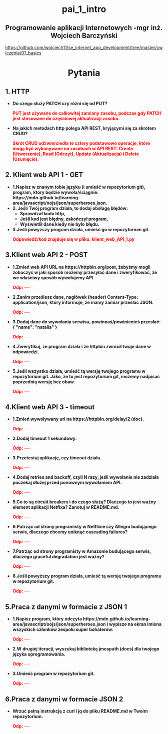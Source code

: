 <body>

 <h1><center>pai_1_intro</center></h1>

<h2><center>Programowanie aplikacji Internetowych -mgr inż. Wojciech Barczyński</center></h2>

<href>https://github.com/wojciech11/se_internet_app_development/tree/master/cwiczenia/01_basics</href>

<h1><b><center>Pytania</center></b></h1>

<h2>1. HTTP</h2>
<ul>
<li><b>Do czego służy PATCH czy różni się od PUT?</b>
<p style ="color:red"><b>PUT jest używane do całkowitej zamiany zasobu, podczas gdy PATCH jest stosowane do częściowej aktualizacji zasobu.</b></p>
<li><b>Na jakich metodach http polega API REST, kryjącymi się za skrótem CRUD?</b>
<p style ="color:red"><b>Skrót CRUD odzwierciedla te cztery podstawowe operacje, które mogą być wykonywane na zasobach w API REST: Create (Utworzenie), Read (Odczyt), Update (Aktualizacja) i Delete (Usunięcie). </b></p>
</ul>

<h2>2. Klient web API 1 - GET</h2>
<ul>
<li><b>1.Napisz w znanym tobie języku (i umieść w repozytorium git), program, który będzie wywoła/ściągnie: https://mdn.github.io/learning-area/javascript/oojs/json/superheroes.json.</b>

<li><b>2. Jeśli Twój program działa, to dodaj obsługę błędów:
<ul>
<li>Sprawdzał kodu http,
<li>Jeśli kod jest błędny, zakończył program,
<li>Wyświetlił dane kiedy nie było błędu.</b>
</ul>

<li><b>3.Jeśli powyższy program działa, umieść go w repozytorium git.</b>
<p style ="color:red"><b>Odpowiedź/kod znajduje się w pliku: klient_web_API_1.py</b></p>
</ul>

<h2>3.Klient web API 2 - POST</h2>
<ul>
<li><b>1.Zmień web API URL na https://httpbin.org/post, żebyśmy mogli zobaczyć w jaki sposób możemy przesyłać dane i zweryfikować, że we właściwy sposób wywołujemy API.</b>
<p style ="color:red"><b>Odp: </b>---</p>
<li><b>2.Zanim prześlesz dane, nagłówek (header) Content-Type: application/json, który informuje, że mamy zamiar przesłać JSON.</b>
<p style ="color:red"><b>Odp: </b>---</p>
<li><b>3.Dodaj dane do wywołania serwisu, powinnaś/powinienieś przesłać:
{
"name": "natalia"
}
</b>
<p style ="color:red"><b>Odp: </b>---</p>
<li><b>4.Zweryfikuj, że program działa i że httpbin zwrócił twoje dane w odpowiedzi.</b>
<p style ="color:red"><b>Odp: </b>---</p>
<li><b>5.Jeśli wszystko działa, umieść tą wersję twojego programu w repozytorium git. Jako, że to jest repozytorium git, możemy nadpisać poprzednią wersję bez obaw.</b>
<p style ="color:red"><b>Odp: </b>---</p>
</ul>

<h2>4.Klient web API 3 - timeout</h2>
<ul>
<li><b>1.Zmień wywoływany url na https://httpbin.org/delay/2 (doc).</b>
<p style ="color:red"><b>Odp: </b>---</p>
<li><b>2.Dodaj timeout 1 sekundowy.</b>
<p style ="color:red"><b>Odp: </b>---</p>
<li><b>3.Przetestuj aplikację, czy timeout działa.</b>
<p style ="color:red"><b>Odp: </b>---</p>
<li><b>4.Dodaj retries and backoff, czyli N razy, jeśli wywołanie nie zadziała poczekaj dłużej przed ponownym wywołaniem API.</b>
<p style ="color:red"><b>Odp: </b>---</p>
<li><b>5.Co to są circuit breakers i do czego służą? Dlaczego to jest ważny element aplikacji Netfixa? Zanotuj w README.md.</b>
<p style ="color:red"><b>Odp: </b>---</p>
<li><b>6.Patrząc od strony programisty w Netflixie czy Allegro budującego serwis, dlaczego chcemy uniknąć cascading failures?</b>
<p style ="color:red"><b>Odp: </b>---</p>
<li><b>7.Patrząc od strony programisty w Amazonie budującego serwis, dlaczego graceful degradation jest ważny?</b>
<p style ="color:red"><b>Odp: </b>---</p>
<li><b>8.Jeśli powyższy program działa, umieść tą wersję twojego programu w repozytorium git.</b>
<p style ="color:red"><b>Odp: </b>---</p>
</ul>

<h2>5.Praca z danymi w formacie z JSON 1</h2>
<ul>
<li><b>1.Napisz program, który odczyta https://mdn.github.io/learning-area/javascript/oojs/json/superheroes.json i wypisze na ekran imiona wszyskich członków zespołu super bohaterów.</b>
<p style ="color:red"><b>Odp: </b>---</p>
<li><b>2.W drugiej iteracji, wyszukaj bibliotekę jmespath (docs) dla twojego języka oprogramowania.</b>
<p style ="color:red"><b>Odp: </b>---</p>
<li><b>3.Umieść program w repozytorium git.</b>
<p style ="color:red"><b>Odp: </b>---</p>
</ul>

<h2>6.Praca z danymi w formacie JSON 2</h2>
<ul>
<li><b>Wrzuć pełną instrukcję z curl i jq do pliku README.md w Twoim repozytorium.</b>
<p style ="color:red"><b>Odp: </b>---</p>
</ul>

</body>
</html>
